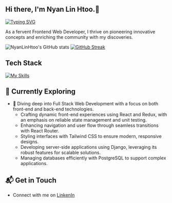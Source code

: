 ## Hi there, I'm Nyan Lin Htoo.👋

[![Typing SVG](https://readme-typing-svg.demolab.com?font=&weight=600&size=25&pause=1000&color=D718F7&random=true&width=435&lines=Happy+to+learn+new+technologies;Junior+FullStack+Developer)](https://git.io/typing-svg)

As a fervent Frontend Web Developer, I thrive on pioneering innovative concepts and enriching the community with my discoveries.

![NyanLinHtoo's GitHub stats](https://github-readme-stats.vercel.app/api?username=NyanLinHtoo&show_icons=true&theme=radical)
[![GitHub Streak](https://streak-stats.demolab.com?user=NyanLinHtoo&theme=dark)](https://git.io/streak-stats)

## Tech Stack
[![My Skills](https://skillicons.dev/icons?i=js,ts,html,css,react,redux,vite,tailwind,bootstrap,nodejs,mongodb,postgres,git,gitlab,npm,vercel,vscode,xd,windows)](https://skillicons.dev)

## 🌱 Currently Exploring

- 🚀 Diving deep into Full Stack Web Development with a focus on both front-end and back-end technologies.
  - Crafting dynamic front-end experiences using React and Redux, with an emphasis on reliable state management and unit testing.
  - Enhancing navigation and user flow through seamless transitions with React Router.
  - Styling interfaces with Tailwind CSS to ensure modern, responsive designs.
  - Developing server-side applications using Django, leveraging its robust features for scalable solutions.
  - Managing databases efficiently with PostgreSQL to support complex applications.

 ## 📬 Get in Touch

- Connect with me on [LinkenIn](https://www.linkedin.com/in/nyan-lin-htoo/)

<!--
**NyanLinHtoo/NyanLinHtoo** is a ✨ _special_ ✨ repository because its `README.md` (this file) appears on your GitHub profile.

Here are some ideas to get you started:

- 🔭 I’m currently working on ...
- 🌱 I’m currently learning ...
- 👯 I’m looking to collaborate on ...
- 🤔 I’m looking for help with ...
- 💬 Ask me about ...
- 📫 How to reach me: ...
- 😄 Pronouns: ...
- ⚡ Fun fact: ...
-->

